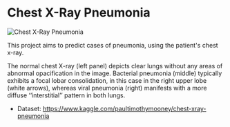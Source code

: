 # Chest X-Ray Pneumonia

![Chest X-Ray Pneumonia](https://imgur.com/a/gUkz60x)

This project aims to predict cases of pneumonia, using the patient's chest x-ray.

The normal chest X-ray (left panel) depicts clear lungs without any areas of abnormal opacification in the image. Bacterial pneumonia (middle) typically exhibits a focal lobar consolidation, in this case in the right upper lobe (white arrows), whereas viral pneumonia (right) manifests with a more diffuse ‘‘interstitial’’ pattern in both lungs.

* Dataset:  https://www.kaggle.com/paultimothymooney/chest-xray-pneumonia
